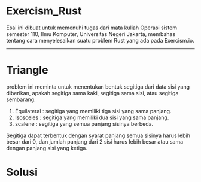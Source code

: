 # Exercism_Rust
Esai ini dibuat untuk memenuhi tugas dari mata kuliah Operasi sistem semester 110, Ilmu Komputer, Universitas Negeri Jakarta, membahas tentang cara menyelesaikan suatu problem Rust yang ada pada Exercism.io.
***

# Triangle 
problem ini meminta untuk menentukan bentuk segitiga dari data sisi yang diberikan, apakah segitiga sama kaki, segitiga sama sisi, atau segitiga sembarang.

1. Equilateral  : segitiga yang memiliki tiga sisi yang sama panjang.
2. Isosceles    : segitiga yang memiliki dua sisi yang sama panjang.
3. scalene      : segitiga yang semua panjang sisinya berbeda.

Segitiga dapat terbentuk dengan syarat panjang semua sisinya harus lebih besar dari 0, dan jumlah panjang dari 2 sisi harus lebih besar atau sama dengan panjang sisi yang ketiga.

# Solusi 
